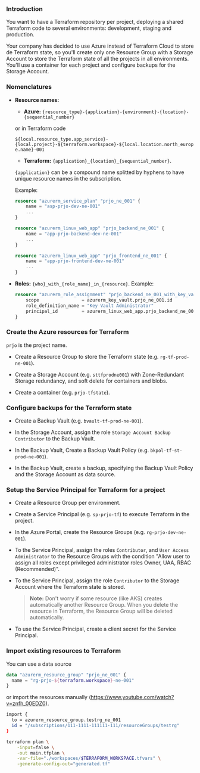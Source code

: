 ### Introduction

You want to have a Terraform repository per project, deploying a shared Terraform code to several environments: development, staging and production.

Your company has decided to use Azure instead of Terraform Cloud to store de Terraform state, so you'll create only one Resource Group with a Storage Account to store the Terraform state of all the projects in all environments. You'll use a container for each project and configure backups for the Storage Account.

### Nomenclatures

- **Resource names:**
    - **Azure:**
    `{resource_type}-{application}-{environment}-{location}-{sequential_number}`
    
    or in Terraform code

    `${local.resource_type.app_service}-{local.project}-${terraform.workspace}-${local.location.north_europe.name}-001`

    - **Terraform:**
    `{application}_{location}_{sequential_number}`.

    `{application}` can be a compound name splitted by hyphens to have unique resource names in the subscription.

    Example:

    ```terraform
    resource "azurerm_service_plan" "prjo_ne_001" {
        name = "asp-prjo-dev-ne-001"
        ...
    }

    resource "azurerm_linux_web_app" "prjo_backend_ne_001" {
        name = "app-prjo-backend-dev-ne-001"
        ...
    }

    resource "azurerm_linux_web_app" "prjo_frontend_ne_001" {
        name = "app-prjo-frontend-dev-ne-001"
        ...
    }
    ```

- **Roles:** `{who}_with_{role_name}_in_{resource}`. Example:

    ```terraform
    resource "azurerm_role_assignment" "prjo_backend_ne_001_with_key_vault_administrator_in_kv_prjo_ne_001" {
        scope                = azurerm_key_vault.prjo_ne_001.id
        role_definition_name = "Key Vault Administrator"
        principal_id         = azurerm_linux_web_app.prjo_backend_ne_001.identity[0].principal_id
    }
    ```

### Create the Azure resources for Terraform

`prjo` is the project name.

- Create a Resource Group to store the Terraform state (e.g. `rg-tf-prod-ne-001`).

- Create a Storage Account (e.g. `sttfprodne001`) with Zone-Redundant Storage redundancy, and soft delete for containers and blobs.

- Create a container (e.g. `prjo-tfstate`).

### Configure backups for the Terraform state

- Create a Backup Vault (e.g. `bvault-tf-prod-ne-001`).

- In the Storage Account, assign the role `Storage Account Backup Contributor` to the Backup Vault.

- In the Backup Vault, Create a Backup Vault Policy (e.g. `bkpol-tf-st-prod-ne-001`).

- In the Backup Vault, create a backup, specifying the Backup Vault Policy and the Storage Account as data source.

### Setup the Service Principal for Terraform for a project

- Create a Resource Group per environment.

- Create a Service Principal (e.g. `sp-prjo-tf`) to execute Terraform in the project.

- In the Azure Portal, create the Resource Groups (e.g. `rg-prjo-dev-ne-001`).

- To the Service Principal, assign the roles `Contributor`, and `User Access Administrator` to the Resource Groups with the condition "Allow user to assign all roles except privileged administrator roles Owner, UAA, RBAC (Recommended)".

- To the Service Principal, assign the role `Contributor` to the Storage Account where the Terraform state is stored.

    > **Note:** Don't worry if some resource (like AKS) creates automatically another Resource Group. When you delete the resource in Terraform, the Resource Group will be deleted automatically.

- To use the Service Principal, create a client secret for the Service Principal.

### Import existing resources to Terraform

You can use a data source

```terraform
data "azurerm_resource_group" "prjo_ne_001" {
  name = "rg-prjo-${terraform.workspace}-ne-001"
}
```

or import the resources manually (https://www.youtube.com/watch?v=znfh_00EDZ0).

```bash
import {
  to = azurerm_resource_group.testrg_ne_001
  id = "/subscriptions/111-1111-111111-111/resourceGroups/testrg"
}

terraform plan \
    -input=false \
    -out main.tfplan \
    -var-file="./workspaces/$TERRAFORM_WORKSPACE.tfvars" \
    -generate-config-out="generated.tf"
```
